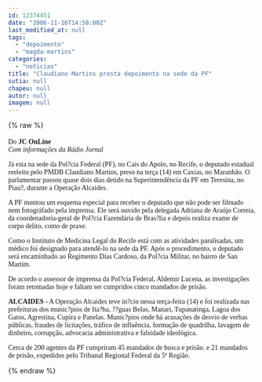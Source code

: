```yaml
---
id: 12374451
date: "2006-11-16T14:58:00Z"
last_modified_at: null
tags:
  - "depoimento"
  - "magda-martins"
categories:
  - "noticias"
title: "Claudiano Martins presta depoimento na sede da PF"
sutia: null
chapeu: null
autor: null
imagem: null
---
```

{% raw %}
<p><FONT size=4></p>
<p><P></FONT><FONT face=Verdana>Do<STRONG> JC OnLine</STRONG></FONT><BR><I><FONT face=Verdana>Com informações da Rádio Jornal</FONT></P></I></p>
<p><P><FONT face=Verdana>Já esta na sede da Pol?cia Federal (PF), no Cais do Apolo, no Recife, o deputado estadual reeleito pelo PMDB Claudiano Martins, preso na terça (14) em Caxias, no Maranhão. O parlamentar passou quase dois dias detido na Superintendência da PF em Teresina, no Piau?, durante a Operação Alcaides. </FONT></P></p>
<p><P><FONT face=Verdana>A PF montou um esquema especial para receber o deputado que não pode ser filmado nem fotográfado pela imprensa. Ele será ouvido pela delegada Adriana de Araújo Correia, da coordenadoria-geral de Pol?cia Fazendária de Bras?lia e depois realiza exame de corpo delito, como de praxe. </FONT></P></p>
<p><P><FONT face=Verdana>Como o Instituto de Medicina Legal do Recife está com as atividades paralisadas, um médico foi designado para atendê-lo na sede da PF. Após o procedimento, o deputado será encaminhado ao Regimento Dias Cardoso, da Pol?cia Militar, no bairro de San Martim. </FONT></P></p>
<p><P><FONT face=Verdana>De acordo o assessor de imprensa da Pol?cia Federal, Aldemir Lucena, as investigações foram retomadas hoje e faltam ser cumpridos cinco mandados de prisão.</FONT></P><B></p>
<p><P><FONT face=Verdana>ALCAIDES -</FONT></B><FONT face=Verdana> A Operação Alcaides teve in?cio nessa terça-feira (14) e foi realizada nas prefeituras dos munic?pios de Ita?ba, ??guas Belas, Manari, Tupanatinga, Lagoa dos Gatos, Agrestina, Cupira e Panelas. Munic?pios onde há acusações de desvio de verbas públicas, fraudes de licitações, tráfico de influência, formação de quadrilha, lavagem de dinheiro, corrupção, advocacia administrativa e falsidade ideológica. </FONT></P></p>
<p><P><FONT face=Verdana>Cerca de 200 agentes da PF cumpriram 45 mandados de busca e prisão. e 21 mandados de prisão, expedidos pelo Tribunal Regional Federal da 5ª Região.</FONT></P> </p>
{% endraw %}